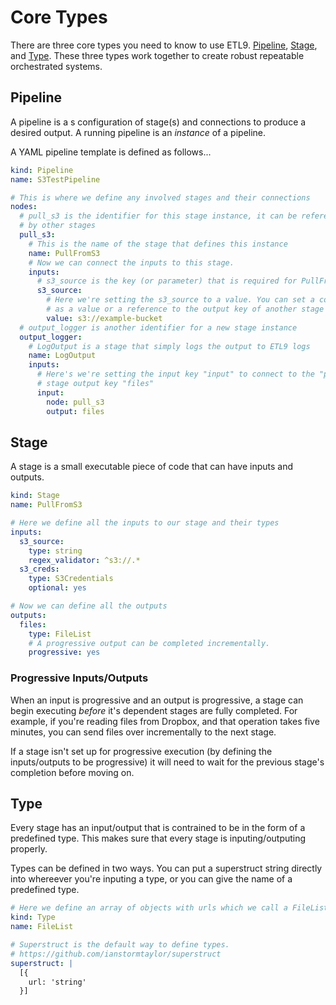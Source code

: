 # Core Types

There are three core types you need to know to use ETL9. [Pipeline](#pipeline), [Stage](#stage), and [Type](#type). These three types work together to create robust repeatable orchestrated systems.

## Pipeline

A pipeline is a s configuration of stage(s) and connections to produce a desired output. A running pipeline is an _instance_ of a pipeline.

A YAML pipeline template is defined as follows...

```yaml
kind: Pipeline
name: S3TestPipeline

# This is where we define any involved stages and their connections
nodes:
  # pull_s3 is the identifier for this stage instance, it can be referenced
  # by other stages
  pull_s3:
    # This is the name of the stage that defines this instance
    name: PullFromS3
    # Now we can connect the inputs to this stage.
    inputs:
      # s3_source is the key (or parameter) that is required for PullFromS3
      s3_source:
        # Here we're setting the s3_source to a value. You can set a connection
        # as a value or a reference to the output key of another stage
        value: s3://example-bucket
  # output_logger is another identifier for a new stage instance
  output_logger:
    # LogOutput is a stage that simply logs the output to ETL9 logs
    name: LogOutput
    inputs:
      # Here's we're setting the input key "input" to connect to the "pull_s3"
      # stage output key "files"
      input:
        node: pull_s3
        output: files
```

## Stage

A stage is a small executable piece of code that can have inputs and outputs.

```yaml
kind: Stage
name: PullFromS3

# Here we define all the inputs to our stage and their types
inputs:
  s3_source:
    type: string
    regex_validator: ^s3://.*
  s3_creds:
    type: S3Credentials
    optional: yes

# Now we can define all the outputs
outputs:
  files:
    type: FileList
    # A progressive output can be completed incrementally.
    progressive: yes
```

### Progressive Inputs/Outputs

When an input is progressive and an output is progressive, a stage can begin
executing _before_ it's dependent stages are fully completed. For example, if
you're reading files from Dropbox, and that operation takes five minutes, you
can send files over incrementally to the next stage.

If a stage isn't set up for progressive execution (by defining the
inputs/outputs to be progressive) it will need to wait for the previous stage's
completion before moving on.

## Type

Every stage has an input/output that is contrained to be in the form of a
predefined type. This makes sure that every stage is inputing/outputing
properly.

Types can be defined in two ways. You can put a superstruct string directly
into whereever you're inputing a type, or you can give the name of a predefined
type.

```yaml
# Here we define an array of objects with urls which we call a FileList
kind: Type
name: FileList

# Superstruct is the default way to define types.
# https://github.com/ianstormtaylor/superstruct
superstruct: |
  [{
    url: 'string'
  }]
```

